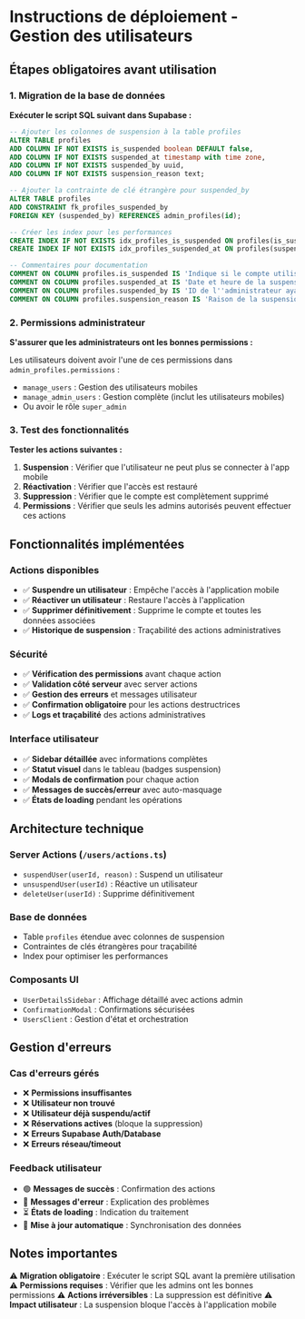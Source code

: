 # Instructions de déploiement - Gestion des utilisateurs

## Étapes obligatoires avant utilisation

### 1. Migration de la base de données

**Exécuter le script SQL suivant dans Supabase :**

```sql
-- Ajouter les colonnes de suspension à la table profiles
ALTER TABLE profiles 
ADD COLUMN IF NOT EXISTS is_suspended boolean DEFAULT false,
ADD COLUMN IF NOT EXISTS suspended_at timestamp with time zone,
ADD COLUMN IF NOT EXISTS suspended_by uuid,
ADD COLUMN IF NOT EXISTS suspension_reason text;

-- Ajouter la contrainte de clé étrangère pour suspended_by
ALTER TABLE profiles 
ADD CONSTRAINT fk_profiles_suspended_by 
FOREIGN KEY (suspended_by) REFERENCES admin_profiles(id);

-- Créer les index pour les performances
CREATE INDEX IF NOT EXISTS idx_profiles_is_suspended ON profiles(is_suspended);
CREATE INDEX IF NOT EXISTS idx_profiles_suspended_at ON profiles(suspended_at);

-- Commentaires pour documentation
COMMENT ON COLUMN profiles.is_suspended IS 'Indique si le compte utilisateur est suspendu';
COMMENT ON COLUMN profiles.suspended_at IS 'Date et heure de la suspension';
COMMENT ON COLUMN profiles.suspended_by IS 'ID de l''administrateur ayant effectué la suspension';
COMMENT ON COLUMN profiles.suspension_reason IS 'Raison de la suspension';
```

### 2. Permissions administrateur

**S'assurer que les administrateurs ont les bonnes permissions :**

Les utilisateurs doivent avoir l'une de ces permissions dans `admin_profiles.permissions` :
- `manage_users` : Gestion des utilisateurs mobiles
- `manage_admin_users` : Gestion complète (inclut les utilisateurs mobiles)
- Ou avoir le rôle `super_admin`

### 3. Test des fonctionnalités

**Tester les actions suivantes :**

1. **Suspension** : Vérifier que l'utilisateur ne peut plus se connecter à l'app mobile
2. **Réactivation** : Vérifier que l'accès est restauré
3. **Suppression** : Vérifier que le compte est complètement supprimé
4. **Permissions** : Vérifier que seuls les admins autorisés peuvent effectuer ces actions

## Fonctionnalités implémentées

### Actions disponibles

- ✅ **Suspendre un utilisateur** : Empêche l'accès à l'application mobile
- ✅ **Réactiver un utilisateur** : Restaure l'accès à l'application
- ✅ **Supprimer définitivement** : Supprime le compte et toutes les données associées
- ✅ **Historique de suspension** : Traçabilité des actions administratives

### Sécurité

- ✅ **Vérification des permissions** avant chaque action
- ✅ **Validation côté serveur** avec server actions
- ✅ **Gestion des erreurs** et messages utilisateur
- ✅ **Confirmation obligatoire** pour les actions destructrices
- ✅ **Logs et traçabilité** des actions administratives

### Interface utilisateur

- ✅ **Sidebar détaillée** avec informations complètes
- ✅ **Statut visuel** dans le tableau (badges suspension)
- ✅ **Modals de confirmation** pour chaque action
- ✅ **Messages de succès/erreur** avec auto-masquage
- ✅ **États de loading** pendant les opérations

## Architecture technique

### Server Actions (`/users/actions.ts`)
- `suspendUser(userId, reason)` : Suspend un utilisateur
- `unsuspendUser(userId)` : Réactive un utilisateur
- `deleteUser(userId)` : Supprime définitivement

### Base de données
- Table `profiles` étendue avec colonnes de suspension
- Contraintes de clés étrangères pour traçabilité
- Index pour optimiser les performances

### Composants UI
- `UserDetailsSidebar` : Affichage détaillé avec actions admin
- `ConfirmationModal` : Confirmations sécurisées
- `UsersClient` : Gestion d'état et orchestration

## Gestion d'erreurs

### Cas d'erreurs gérés

- ❌ **Permissions insuffisantes**
- ❌ **Utilisateur non trouvé**
- ❌ **Utilisateur déjà suspendu/actif**
- ❌ **Réservations actives** (bloque la suppression)
- ❌ **Erreurs Supabase Auth/Database**
- ❌ **Erreurs réseau/timeout**

### Feedback utilisateur

- 🟢 **Messages de succès** : Confirmation des actions
- 🔴 **Messages d'erreur** : Explication des problèmes
- ⏳ **États de loading** : Indication du traitement
- 🔄 **Mise à jour automatique** : Synchronisation des données

## Notes importantes

⚠️ **Migration obligatoire** : Exécuter le script SQL avant la première utilisation
⚠️ **Permissions requises** : Vérifier que les admins ont les bonnes permissions
⚠️ **Actions irréversibles** : La suppression est définitive
⚠️ **Impact utilisateur** : La suspension bloque l'accès à l'application mobile